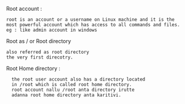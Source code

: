 Root account :

    root is an account or a username on Linux machine and it is the
    most powerful account which has access to all commands and files.
    eg : like admin account in windows
    
Root as / or Root directory

    also referred as root directory
    the very first direcotry.
    
Root Home directory : 

      the root user account also has a directory located
      in /root which is called root home directory.
      root account nallu /root anta directory irutte
      adanna root home directory anta karitivi.
